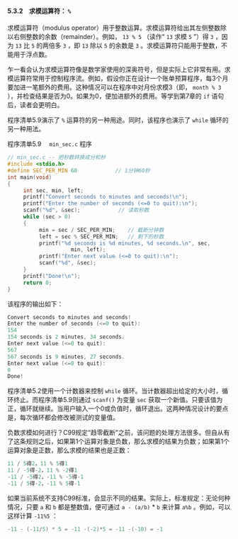 #### 5.3.2　求模运算符： `%` 

求模运算符（modulus operator）用于整数运算。求模运算符给出其左侧整数除以右侧整数的余数（remainder）。例如， `13 % 5` （读作“ `13` 求模 `5` ”）得 `3` ，因为 `13` 比 `5` 的两倍多 `3` ，即 `13` 除以 `5` 的余数是 `3` 。求模运算符只能用于整数，不能用于浮点数。

乍一看会认为求模运算符像是数学家使用的深奥符号，但是实际上它非常有用。求模运算符常用于控制程序流。例如，假设你正在设计一个账单预算程序，每3个月要加进一笔额外的费用。这种情况可以在程序中对月份求模3（即， `month % 3` ），并检查结果是否为0。如果为0，便加进额外的费用。等学到第7章的 `if` 语句后，读者会更明白。

程序清单5.9演示了 `%` 运算符的另一种用途。同时，该程序也演示了 `while` 循环的另一种用法。

程序清单5.9　 `min_sec.c` 程序

```c
// min_sec.c -- 把秒数转换成分和秒
#include <stdio.h>
#define SEC_PER_MIN 60            // 1分钟60秒
int main(void)
{
     int sec, min, left;
     printf("Convert seconds to minutes and seconds!\n");
     printf("Enter the number of seconds (<=0 to quit):\n");
     scanf("%d", &sec);            // 读取秒数
     while (sec > 0)
     {
          min = sec / SEC_PER_MIN;    // 截断分钟数
          left = sec % SEC_PER_MIN;   // 剩下的秒数
          printf("%d seconds is %d minutes, %d seconds.\n", sec,
                    min, left);
          printf("Enter next value (<=0 to quit):\n");
          scanf("%d", &sec);
     }
     printf("Done!\n");
     return 0;
}
```

该程序的输出如下：

```c
Convert seconds to minutes and seconds!
Enter the number of seconds (<=0 to quit):
154
154 seconds is 2 minutes, 34 seconds.
Enter next value (<=0 to quit):
567
567 seconds is 9 minutes, 27 seconds.
Enter next value (<=0 to quit):
0
Done!

```

程序清单5.2使用一个计数器来控制 `while` 循环。当计数器超出给定的大小时，循环终止。而程序清单5.9则通过 `scanf()` 为变量 `sec` 获取一个新值。只要该值为正，循环就继续。当用户输入一个0或负值时，循环退出。这两种情况设计的要点是，每次循环都会修改被测试的变量值。

负数求模如何进行？C99规定“趋零截断”之前，该问题的处理方法很多。但自从有了这条规则之后，如果第1个运算对象是负数，那么求模的结果为负数；如果第1个运算对象是正数，那么求模的结果也是正数：

```c
11 / 5得2，11 % 5得1
11 / -5得-2，11 % -2得1
-11 / -5得2，-11 % -5得-1
-11 / 5得-2，-11 % 5得-1
```

如果当前系统不支持C99标准，会显示不同的结果。实际上，标准规定：无论何种情况，只要 `a` 和 `b` 都是整数值，便可通过 `a - (a/b)` * `b` 来计算 `a%b` 。例如，可以这样计算 `-11%5` ：

```c
-11 - (-11/5) * 5 = -11 -(-2)*5 = -11 -(-10) = -1
```

